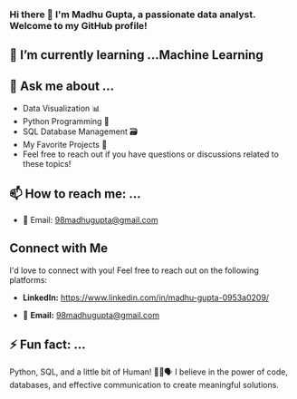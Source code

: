 ### Hi there 👋 I'm Madhu Gupta, a passionate data analyst. Welcome to my GitHub profile!

## 🌱 I’m currently learning ...Machine Learning



## 💬 Ask me about ...

* Data Visualization 📊
* Python Programming 🐍
* SQL Database Management 🗃️
* My Favorite Projects 🚀
* Feel free to reach out if you have questions or discussions related to these topics!

## 📫 How to reach me: ...

* 📧 Email: 98madhugupta@gmail.com

## Connect with Me

I'd love to connect with you! Feel free to reach out on the following platforms:

- **LinkedIn:** https://www.linkedin.com/in/madhu-gupta-0953a0209/

- 📧 **Email:** 98madhugupta@gmail.com


## ⚡ Fun fact: ...
Python, SQL, and a little bit of Human! 🐍💼🗣️ I believe in the power of code, databases, and effective communication to create meaningful solutions.



